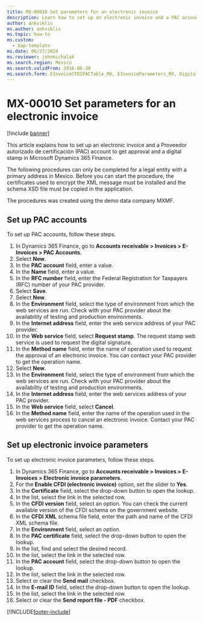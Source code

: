 ```yaml
---
title: MX-00010 Set parameters for an electronic invoice
description: Learn how to set up an electronic invoice and a PAC account to get approval and a digital stamp in Microsoft Dynamics 365 Finance.
author: ankviklis
ms.author: ankviklis
ms.topic: how-to
ms.custom: 
  - bap-template
ms.date: 06/27/2024
ms.reviewer: johnmichalak
ms.search.region: Mexico
ms.search.validFrom: 2016-06-30
ms.search.form: EInvoiceCFDIPACTable_MX, EInvoiceParameters_MX, DigitalCertificateLookup
---
```


# MX-00010 Set parameters for an electronic invoice

[!include [banner](../../includes/banner.md)]

This article explains how to set up an electronic invoice and a Proveedor autorizado de certificación (PAC) account to get approval and a digital stamp in Microsoft Dynamics 365 Finance.

The following procedures can only be completed for a legal entity with a primary address in Mexico. Before you can start the procedure, the certificates used to encrypt the XML message must be installed and the schema XSD file must be copied in the application.

The procedures was created using the demo data company MXMF.

## Set up PAC accounts

To set up PAC accounts, follow these steps.

1. In Dynamics 365 Finance, go to **Accounts receivable \> Invoices \> E-Invoices \> PAC Accounts**.
1. Select **New**.
1. In the **PAC account** field, enter a value.
1. In the **Name** field, enter a value.
1. In the **RFC number** field, enter the Federal Registration for Taxpayers (RFC) number of your PAC provider.
1. Select **Save**.
1. Select **New**.
1. In the **Environment** field, select the type of environment from which the web services are run. Check with your PAC provider about the availability of testing and production environments.  
1. In the **Internet address** field, enter the web service address of your PAC provider.
1. In the **Web service** field, select **Request stamp**. The request stamp web service is used to request the digital signature.  
1. In the **Method name** field, enter the name of operation used to request the approval of an electronic invoice. You can contact your PAC provider to get the operation name.  
1. Select **New**.
1. In the **Environment** field, select the type of environment from which the web services are run. Check with your PAC provider about the availability of testing and production environments.  
1. In the **Internet address** field, enter the web services address of your PAC provider.
1. In the **Web service** field, select **Cancel**.
1. In the **Method name** field, enter the name of the operation used in the web services process to cancel an electronic invoice. Contact your PAC provider to get the operation name.  

## Set up electronic invoice parameters

To set up electronic invoice parameters, follow these steps.

1. In Dynamics 365 Finance, go to **Accounts receivable \> Invoices \> E-Invoices \> Electronic invoice parameters**.
1. For the **Enable CFDI (electronic invoice)** option, set the slider to **Yes**.  
1. In the **Certificate** field, select the drop-down button to open the lookup.
1. In the list, select the link in the selected row.
1. In the **CFDI version** field, select an option. You can check the current available version of the CFDI schema on the government website.  
1. In the **CFDI XML** schema file field, enter the path and name of the CFDI XML schema file.
1. In the **Environment** field, select an option.
1. In the **PAC certificate** field, select the drop-down button to open the lookup.
1. In the list, find and select the desired record.
1. In the list, select the link in the selected row.
1. In the **PAC account** field, select the drop-down button to open the lookup.
1. In the list, select the link in the selected row.
1. Select or clear the **Send mail** checkbox.
1. In the **E-mail ID** field, select the drop-down button to open the lookup.
1. In the list, select the link in the selected row.
1. Select or clear the **Send report file - PDF** checkbox.



[!INCLUDE[footer-include](../../../includes/footer-banner.md)]
